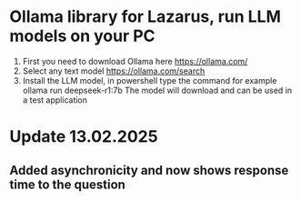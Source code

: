 # Ollama library for Lazarus, run LLM models on your PC
1. First you need to download Ollama here https://ollama.com/
2. Select any text model https://ollama.com/search
3. Install the LLM model, in powershell type the command for example ollama run deepseek-r1:7b 
The model will download and can be used in a test application

# Update 13.02.2025

## Added asynchronicity and now shows response time to the question

